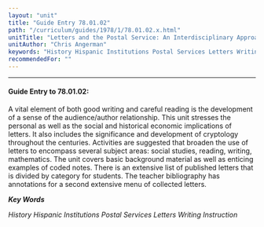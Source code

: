 ```yaml
---
layout: "unit"
title: "Guide Entry 78.01.02"
path: "/curriculum/guides/1978/1/78.01.02.x.html"
unitTitle: "Letters and the Postal Service: An Interdisciplinary Approach"
unitAuthor: "Chris Angerman"
keywords: "History Hispanic Institutions Postal Services Letters Writing Instruction"
recommendedFor: ""
---
```

<body>
<hr/>
 <h4>
  Guide Entry to 78.01.02:
 </h4>
 A vital element of both good writing and careful reading is the development of a sense of the audience/author relationship. This unit stresses the personal as well as the social and historical economic implications of letters. It also includes the significance and development of cryptology throughout the centuries. Activities are suggested that broaden the use of letters to encompass several subject areas: social studies, reading, writing, mathematics. The unit covers basic background material as well as enticing examples of coded notes. There is an extensive list of published letters that is divided by category for students. The teacher bibliography has annotations for a second extensive menu of collected letters.
 <p>
  <b>
   <i>
    Key Words
   </i>
  </b>
  <br/>
 </p>
 <p>
  <i>
   History Hispanic Institutions Postal Services Letters Writing Instruction
  </i>
 </p>

</body>